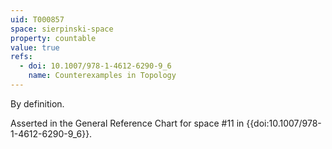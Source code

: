 ```yaml
---
uid: T000857
space: sierpinski-space
property: countable
value: true
refs:
  - doi: 10.1007/978-1-4612-6290-9_6
    name: Counterexamples in Topology
---
```

By definition.

Asserted in the General Reference Chart for space #11 in
{{doi:10.1007/978-1-4612-6290-9_6}}.
